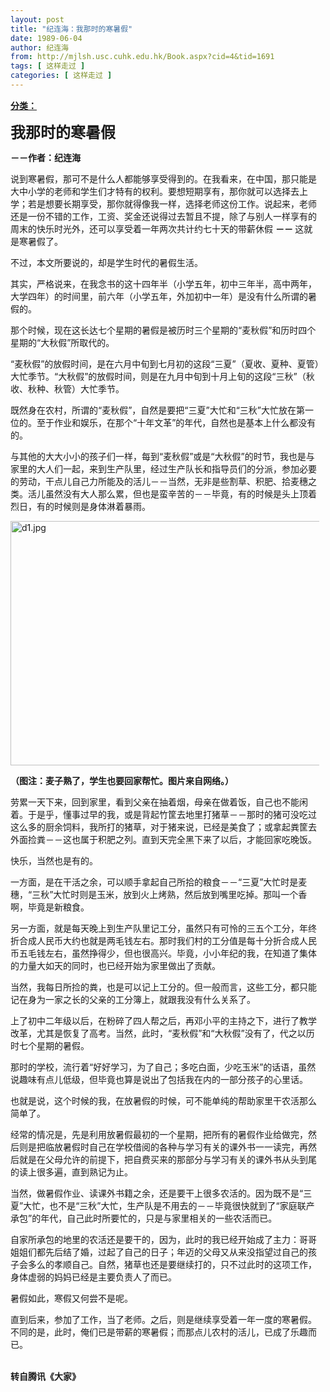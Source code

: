 ```yaml
---
layout: post
title: "纪连海：我那时的寒暑假"
date: 1989-06-04
author: 纪连海
from: http://mjlsh.usc.cuhk.edu.hk/Book.aspx?cid=4&tid=1691
tags: [ 这样走过 ]
categories: [ 这样走过 ]
---
```


<div style="margin: 15px 10px 10px 0px;">
 <div>
  <span id="ctl00_ContentPlaceHolder1_chapter1_SubjectLabel" style="font-weight:bold;text-decoration:underline;">
   分类：
  </span>
 </div>
 <p>
  <strong>
   <font size="5">
    我那时的寒暑假
   </font>
  </strong>
 </p>
 <p>
  <strong>
   －－作者：纪连海
  </strong>
 </p>
 <p>
  说到寒暑假，那可不是什么人都能够享受得到的。在我看来，在中国，那只能是大中小学的老师和学生们才特有的权利。要想短期享有，那你就可以选择去上学；若是想要长期享受，那你就得像我一样，选择老师这份工作。说起来，老师还是一份不错的工作，工资、奖金还说得过去暂且不提，除了与别人一样享有的周末的快乐时光外，还可以享受着一年两次共计约七十天的带薪休假
  <strong>
   －－
  </strong>
  这就是寒暑假了。
 </p>
 <p>
  不过，本文所要说的，却是学生时代的暑假生活。
 </p>
 <p>
  其实，严格说来，在我念书的这十四年半（小学五年，初中三年半，高中两年，大学四年）的时间里，前六年（小学五年，外加初中一年）是没有什么所谓的暑假的。
 </p>
 <p>
  那个时候，现在这长达七个星期的暑假是被历时三个星期的“麦秋假”和历时四个星期的“大秋假”所取代的。
 </p>
 <p>
  “麦秋假”的放假时间，是在六月中旬到七月初的这段“三夏”（夏收、夏种、夏管）大忙季节。“大秋假”的放假时间，则是在九月中旬到十月上旬的这段“三秋”（秋收、秋种、秋管）大忙季节。
 </p>
 <p>
  既然身在农村，所谓的“麦秋假”，自然是要把“三夏”大忙和“三秋”大忙放在第一位的。至于作业和娱乐，在那个“十年文革”的年代，自然也是基本上什么都没有的。
 </p>
 <p>
  与其他的大大小小的孩子们一样，每到“麦秋假”或是“大秋假”的时节，我也是与家里的大人们一起，来到生产队里，经过生产队长和指导员们的分派，参加必要的劳动，干点儿自己力所能及的活儿－－当然，无非是些割草、积肥、拾麦穗之类。活儿虽然没有大人那么累，但也是蛮辛苦的－－毕竟，有的时候是头上顶着烈日，有的时候则是身体淋着暴雨。
 </p>
 <p>
  <img align="top" alt="d1.jpg" border="0" height="391" src="http://mjlsh.usc.cuhk.edu.hk/medias/contents/1691/d1.jpg" width="590"/>
 </p>
 <p>
  <strong>
   （图注：麦子熟了，学生也要回家帮忙。图片来自网络。）
  </strong>
 </p>
 <p>
  劳累一天下来，回到家里，看到父亲在抽着烟，母亲在做着饭，自己也不能闲着。于是乎，懂事过早的我，或是背起竹筐去地里打猪草－－那时的猪可没吃过这么多的厨余饲料，我所打的猪草，对于猪来说，已经是美食了；或拿起粪筐去外面捡粪－－这也属于积肥之列。直到天完全黑下来了以后，才能回家吃晚饭。
 </p>
 <p>
  快乐，当然也是有的。
 </p>
 <p>
  一方面，是在干活之余，可以顺手拿起自己所拾的粮食－－“三夏”大忙时是麦穗，“三秋”大忙时则是玉米，放到火上烤熟，然后放到嘴里吃掉。那叫一个香啊，毕竟是新粮食。
 </p>
 <p>
  另一方面，就是每天晚上到生产队里记工分，虽然只有可怜的三五个工分，年终折合成人民币大约也就是两毛钱左右。那时我们村的工分值是每十分折合成人民币五毛钱左右，虽然挣得少，但也很高兴。毕竟，小小年纪的我，在知道了集体的力量大如天的同时，也已经开始为家里做出了贡献。
 </p>
 <p>
  当然，我每日所捡的粪，也是可以记上工分的。但一般而言，这些工分，都只能记在身为一家之长的父亲的工分簿上，就跟我没有什么关系了。
 </p>
 <p>
  上了初中二年级以后，在粉碎了四人帮之后，再邓小平的主持之下，进行了教学改革，尤其是恢复了高考。当然，此时，“麦秋假”和“大秋假”没有了，代之以历时七个星期的暑假。
 </p>
 <p>
  那时的学校，流行着“好好学习，为了自己；多吃白面，少吃玉米”的话语，虽然说趣味有点儿低级，但毕竟也算是说出了包括我在内的一部分孩子的心里话。
 </p>
 <p>
  也就是说，这个时候的我，在放暑假的时候，可不能单纯的帮助家里干农活那么简单了。
 </p>
 <p>
  经常的情况是，先是利用放暑假最初的一个星期，把所有的暑假作业给做完，然后则是把临放暑假时自己在学校借阅的各种与学习有关的课外书一一读完，再然后就是在父母允许的前提下，把自费买来的那部分与学习有关的课外书从头到尾的读上很多遍，直到熟记为止。
 </p>
 <p>
  当然，做暑假作业、读课外书籍之余，还是要干上很多农活的。因为既不是“三夏”大忙，也不是“三秋”大忙，生产队是不用去的－－毕竟很快就到了“家庭联产承包”的年代，自己此时所要忙的，只是与家里相关的一些农活而已。
 </p>
 <p>
  自家所承包的地里的农活还是要干的，因为，此时的我已经开始成了主力：哥哥姐姐们都先后结了婚，过起了自己的日子；年迈的父母又从来没指望过自己的孩子会多么的孝顺自己。自然，猪草也还是要继续打的，只不过此时的这项工作，身体虚弱的妈妈已经是主要负责人了而已。
 </p>
 <p>
  暑假如此，寒假又何尝不是呢。
 </p>
 <p>
  直到后来，参加了工作，当了老师。之后，则是继续享受着一年一度的寒暑假。不同的是，此时，俺们已是带薪的寒暑假；而那点儿农村的活儿，已成了乐趣而已。
 </p>
 <p>
  <br/>
  <strong>
   转自腾讯《大家》
  </strong>
 </p>
</div>

